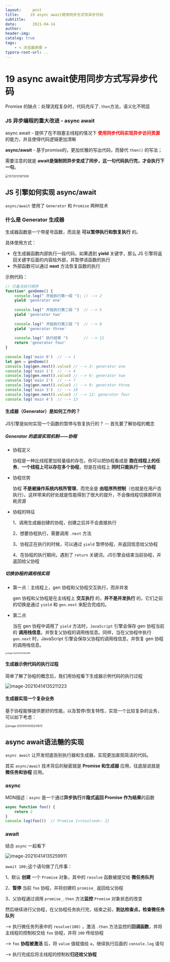 ```yaml
---
layout:     post
title:     19 async await使用同步方式写异步代码
subtitle:  
date:       2021-04-14
author:     
header-img: 
catalog: true
tags:
    - < 浏览器原理 >
typora-root-url: ..
---
```



# 19 async await使用同步方式写异步代码

Promise 的缺点：处理流程复杂时，代码充斥了`.then`方法，语义化不明显

###  JS 异步编程的重大改进 - async await
async await - 提供了在不阻塞主线程的情况下 <span style="color:red">**使用同步代码实现异步访问资源**</span> 的能力，并且使得代码逻辑更加清晰

**async/await**  - 基于promise的，更加优雅的写出代码，而替代 `then()` 的写法；

需要注意的就是 **await是强制把异步变成了同步，这一句代码执行完，才会执行下一句**。

<img src="/../img/assets_2019/1572012187509.png" alt="1572012187509" style="zoom:63%;" />



## JS 引擎如何实现 async/await 
`async/await` 使用了 `Generator` 和 `Promise` 两种技术

### 什么是 Generator 生成器
生成器函数是一个带星号函数，而且是 **可以暂停执行和恢复执行** 的。

具体使用方式：
-   在生成器函数内部执行一段代码，如果遇到  **yield** 关键字，那么 JS 引擎将返回关键字后面的内容给外部，并暂停该函数的执行
-   外部函数可以通过 **next** 方法恢复函数的执行

示例代码：
```js
// 已备注执行顺序
function* genDemo() {
    console.log(" 开始执行第一段 "); // --> 2
    yield 'generator one'
 
    console.log(" 开始执行第二段 ")  // --> 5
    yield 'generator two'
 
    console.log(" 开始执行第三段 ")  // --> 8
    yield 'generator three'
 
    console.log(" 执行结束 ")       // --> 11
    return 'generator four'
}
 
console.log('main 0')  // --> 1
let gen = genDemo()
console.log(gen.next().value) // --> 3: generator one
console.log('main 1')  // --> 4
console.log(gen.next().value) // --> 6: generator two
console.log('main 2')  // --> 7
console.log(gen.next().value) // --> 9: generator three
console.log('main 3')  // --> 10
console.log(gen.next().value) // --> 12: generator four
console.log('main 4')  // --> 13
```

#### 生成器（Generator）是如何工作的？
JS引擎是如何实现一个函数的暂停与恢复执行的？ -- 首先要了解协程的概念

##### Generator 的底层实现机制——协程

- 协程定义
    
    协程是一种比线程更加轻量级的存在。你可以把协程看成是 **跑在线程上的任务**，**一个线程上可以存在多个协程**，但是在线程上 **同时只能执行一个协程**
    
- 协程优势

    协程 **不是被操作系统内核所管理**，而完全是 **由程序所控制**（也就是在用户态执行）。这样带来的好处就是性能得到了很大的提升，不会像线程切换那样消耗资源

- 协程的特征

    1、调用生成器创建的协程，创建之后并不会直接执行
    
    2、想要协程执行，需要调用 `.next` 方法
    
    3、协程正在执行的时候，可以通过 `yield` 暂停协程，并返回信息给父协程
    
    4、在协程的执行期间，遇到了 `return` 关键词，JS引擎会结束当前协程，并返回给父协程

##### 切换协程的调用栈实现
- 第一点：主线程上，gen 协程和父协程交互执行，而非并发

    gen 协程和父协程是在主线程上 **交互执行** 的，**并不是并发执行** 的，它们之前的切换是通过 `yield` 和 `gen.next` 来配合完成的。

- 第二点

    当在 gen 协程中调用了 `yield` 方法时，`JavaScript` 引擎会保存 gen 协程当前的 **调用栈信息**，并恢复父协程的调用栈信息。同样，当在父协程中执行 `gen.next` 时，JavaScript 引擎会保存父协程的调用栈信息，并恢复 gen 协程的调用栈信息。

<img src="/../img/assets_2019/image-20210414134853816.png" alt="image-20210414134853816" style="zoom:40%;" />

#### 生成器示例代码的执行过程
简单了解了协程的概念后，我们用协程看下生成器示例代码的执行过程

![image-20210414135211223](/../img/assets_2019/image-20210414135211223.png)


#### 生成器实现一个复杂业务
基于协程能够提供更好的性能，以及暂停/恢复特性，实现一个比较复杂的业务，可以如下考虑：

<img src="/../img/assets_2019/image-20210414135231872.png" alt="image-20210414135231872" style="zoom:60%;" />

## async await语法糖的实现
`async await` 让开发彻底告别执行器和生成器，实现更加直观简洁的代码。

其实 `async/await` 技术背后的秘密就是 **Promise 和生成器** 应用，往底层说就是 **微任务和协程** 应用。

### async
MDN描述：`async` 是一个通过**异步执行**并**隐式返回 Promise 作为结果**的函数
```js
async function foo() {
    return 2
}
console.log(foo())  // Promise {<resolved>: 2}
```

### await
结合 `async` 一起看下

![image-20210414135259911](/../img/assets_2019/image-20210414135259911.png)

`await 100;`这个语句做了几件事：

1、默认 **创建** 一个 `Promise` 对象，其中的 `resolve` 函数被提交给 **微任务队列**

2、**暂停** 当前 `foo` 协程，并将创建的 `promise_` 返回给父协程

3、父协程通过调用 `promise_.then` 方法**监控**  `Promise` 对象状态的改变

然后继续进行父协程，在父协程任务执行完，结束之前，**到达检查点，检查微任务队列**

--> 执行微任务列表中的 `resolve(100)` ，激活 `.then` 方法监控的**回调函数**，并将主线程的控制权交给 `foo` 协程，并将 `100` 传给协程

—> `foo` **协程被激活** 后，将 `value` 值赋值给 `a`，继续执行后面的 `console.log` 语句

—> 执行完成后将主线程的控制权**归还给父协程**


